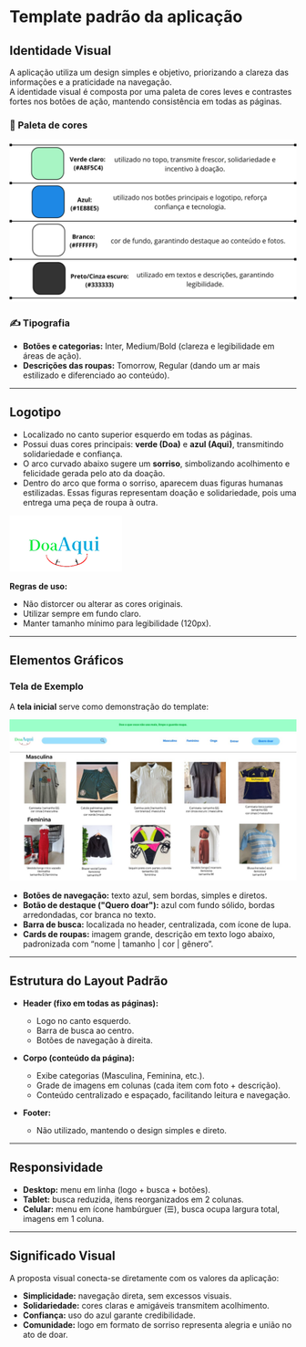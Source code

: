 # Template padrão da aplicação

## Identidade Visual  
A aplicação utiliza um design simples e objetivo, priorizando a clareza das informações e a praticidade na navegação.  
A identidade visual é composta por uma paleta de cores leves e contrastes fortes nos botões de ação, mantendo consistência em todas as páginas.  

### 🎨 Paleta de cores 

![Paletadecores](images/Paletadecores.png)

### ✍️ Tipografia  
- **Botões e categorias:** Inter, Medium/Bold (clareza e legibilidade em áreas de ação).  
- **Descrições das roupas:** Tomorrow, Regular (dando um ar mais estilizado e diferenciado ao conteúdo).

---

## Logotipo  
- Localizado no canto superior esquerdo em todas as páginas.  
- Possui duas cores principais: **verde (Doa)** e **azul (Aqui)**, transmitindo solidariedade e confiança.  
- O arco curvado abaixo sugere um **sorriso**, simbolizando acolhimento e felicidade gerada pelo ato da doação.
- Dentro do arco que forma o sorriso, aparecem duas figuras humanas estilizadas. Essas figuras representam doação e solidariedade, pois uma entrega uma peça de roupa à outra.

<img src="images/logo.png" alt="logo">

**Regras de uso:**  
- Não distorcer ou alterar as cores originais.  
- Utilizar sempre em fundo claro.  
- Manter tamanho mínimo para legibilidade (120px).

---

## Elementos Gráficos  

###  Tela de Exemplo  
A **tela inicial** serve como demonstração do template: 

![inicial](images/INICIAL.jpg)

- **Botões de navegação:** texto azul, sem bordas, simples e diretos.  
- **Botão de destaque ("Quero doar"):** azul com fundo sólido, bordas arredondadas, cor branca no texto.  
- **Barra de busca:** localizada no header, centralizada, com ícone de lupa.  
- **Cards de roupas:** imagem grande, descrição em texto logo abaixo, padronizada com “nome | tamanho | cor | gênero”.  

---

## Estrutura do Layout Padrão  
- **Header (fixo em todas as páginas):**  
  - Logo no canto esquerdo.  
  - Barra de busca ao centro.  
  - Botões de navegação à direita.  

- **Corpo (conteúdo da página):**  
  - Exibe categorias (Masculina, Feminina, etc.).  
  - Grade de imagens em colunas (cada item com foto + descrição).  
  - Conteúdo centralizado e espaçado, facilitando leitura e navegação.  

- **Footer:**  
  - Não utilizado, mantendo o design simples e direto.  

---

## Responsividade  
- **Desktop:** menu em linha (logo + busca + botões).  
- **Tablet:** busca reduzida, itens reorganizados em 2 colunas.  
- **Celular:** menu em ícone hambúrguer (☰), busca ocupa largura total, imagens em 1 coluna.  

---

## Significado Visual  
A proposta visual conecta-se diretamente com os valores da aplicação:  
- **Simplicidade:** navegação direta, sem excessos visuais.  
- **Solidariedade:** cores claras e amigáveis transmitem acolhimento.  
- **Confiança:** uso do azul garante credibilidade.  
- **Comunidade:** logo em formato de sorriso representa alegria e união no ato de doar.  

